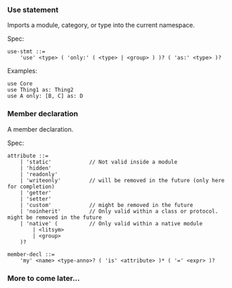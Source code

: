 ### Use statement
Imports a module, category, or type into the current namespace.

Spec:
```antlr
use-stmt ::=
	'use' <type> ( 'only:' ( <type> | <group> ) )? ( 'as:' <type> )?
```

Examples:
```
use Core
use Thing1 as: Thing2
use A only: [B, C] as: D
```

### Member declaration
A member declaration.

Spec:
```antlr
attribute ::=
	| 'static'            // Not valid inside a module
	| 'hidden'
	| 'readonly'
	| 'writeonly'         // will be removed in the future (only here for completion)
	| 'getter'
	| 'setter'
	| 'custom'            // might be removed in the future
	| 'noinherit'         // Only valid within a class or protocol. might be removed in the future
	| 'native' (          // Only valid within a native module
		| <litsym>
		| <group>
	)?

member-decl ::=
	'my' <name> <type-anno>? ( 'is' <attribute> )* ( '=' <expr> )?
```

### More to come later...